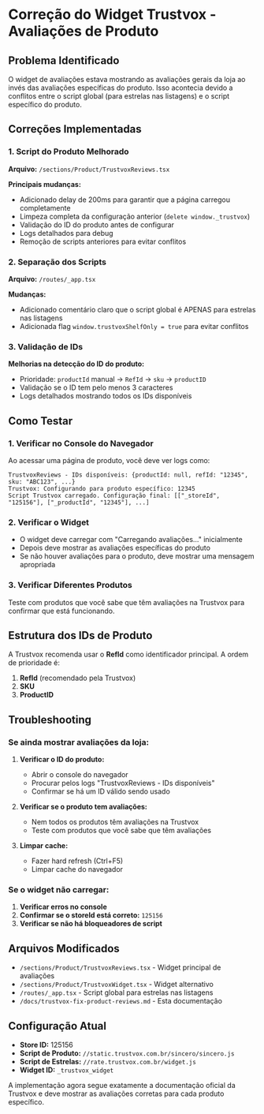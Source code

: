 # Correção do Widget Trustvox - Avaliações de Produto

## Problema Identificado

O widget de avaliações estava mostrando as avaliações gerais da loja ao invés
das avaliações específicas do produto. Isso acontecia devido a conflitos entre o
script global (para estrelas nas listagens) e o script específico do produto.

## Correções Implementadas

### 1. Script do Produto Melhorado

**Arquivo:** `/sections/Product/TrustvoxReviews.tsx`

**Principais mudanças:**

- Adicionado delay de 200ms para garantir que a página carregou completamente
- Limpeza completa da configuração anterior (`delete window._trustvox`)
- Validação do ID do produto antes de configurar
- Logs detalhados para debug
- Remoção de scripts anteriores para evitar conflitos

### 2. Separação dos Scripts

**Arquivo:** `/routes/_app.tsx`

**Mudanças:**

- Adicionado comentário claro que o script global é APENAS para estrelas nas
  listagens
- Adicionada flag `window.trustvoxShelfOnly = true` para evitar conflitos

### 3. Validação de IDs

**Melhorias na detecção do ID do produto:**

- Prioridade: `productId` manual → `RefId` → `sku` → `productID`
- Validação se o ID tem pelo menos 3 caracteres
- Logs detalhados mostrando todos os IDs disponíveis

## Como Testar

### 1. Verificar no Console do Navegador

Ao acessar uma página de produto, você deve ver logs como:

```
TrustvoxReviews - IDs disponíveis: {productId: null, refId: "12345", sku: "ABC123", ...}
Trustvox: Configurando para produto específico: 12345
Script Trustvox carregado. Configuração final: [["_storeId", "125156"], ["_productId", "12345"], ...]
```

### 2. Verificar o Widget

- O widget deve carregar com "Carregando avaliações..." inicialmente
- Depois deve mostrar as avaliações específicas do produto
- Se não houver avaliações para o produto, deve mostrar uma mensagem apropriada

### 3. Verificar Diferentes Produtos

Teste com produtos que você sabe que têm avaliações na Trustvox para confirmar
que está funcionando.

## Estrutura dos IDs de Produto

A Trustvox recomenda usar o **RefId** como identificador principal. A ordem de
prioridade é:

1. **RefId** (recomendado pela Trustvox)
2. **SKU**
3. **ProductID**

## Troubleshooting

### Se ainda mostrar avaliações da loja:

1. **Verificar o ID do produto:**
   - Abrir o console do navegador
   - Procurar pelos logs "TrustvoxReviews - IDs disponíveis"
   - Confirmar se há um ID válido sendo usado

2. **Verificar se o produto tem avaliações:**
   - Nem todos os produtos têm avaliações na Trustvox
   - Teste com produtos que você sabe que têm avaliações

3. **Limpar cache:**
   - Fazer hard refresh (Ctrl+F5)
   - Limpar cache do navegador

### Se o widget não carregar:

1. **Verificar erros no console**
2. **Confirmar se o storeId está correto:** `125156`
3. **Verificar se não há bloqueadores de script**

## Arquivos Modificados

- `/sections/Product/TrustvoxReviews.tsx` - Widget principal de avaliações
- `/sections/Product/TrustvoxWidget.tsx` - Widget alternativo
- `/routes/_app.tsx` - Script global para estrelas nas listagens
- `/docs/trustvox-fix-product-reviews.md` - Esta documentação

## Configuração Atual

- **Store ID:** 125156
- **Script de Produto:** `//static.trustvox.com.br/sincero/sincero.js`
- **Script de Estrelas:** `//rate.trustvox.com.br/widget.js`
- **Widget ID:** `_trustvox_widget`

A implementação agora segue exatamente a documentação oficial da Trustvox e deve
mostrar as avaliações corretas para cada produto específico.
